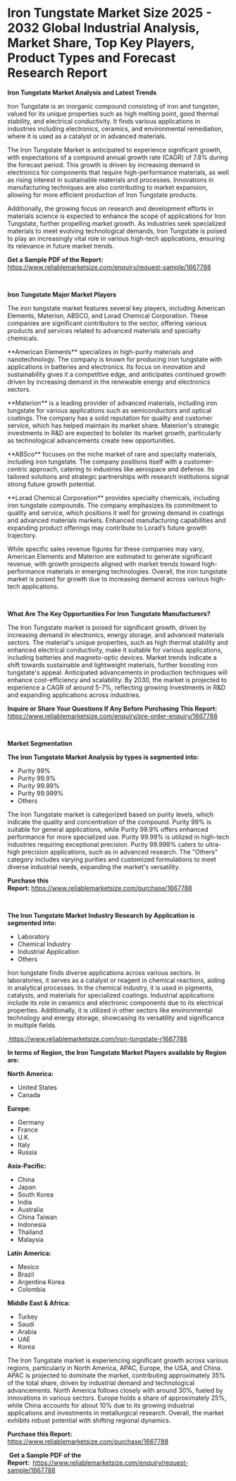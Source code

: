 <p><h1>Iron Tungstate Market Size 2025 - 2032 Global Industrial Analysis, Market Share, Top Key Players, Product Types and Forecast Research Report</h1></p><p><strong>Iron Tungstate Market Analysis and Latest Trends</strong></p>
<p><p>Iron Tungstate is an inorganic compound consisting of iron and tungsten, valued for its unique properties such as high melting point, good thermal stability, and electrical conductivity. It finds various applications in industries including electronics, ceramics, and environmental remediation, where it is used as a catalyst or in advanced materials.</p><p>The Iron Tungstate Market is anticipated to experience significant growth, with expectations of a compound annual growth rate (CAGR) of 7.8% during the forecast period. This growth is driven by increasing demand in electronics for components that require high-performance materials, as well as rising interest in sustainable materials and processes. Innovations in manufacturing techniques are also contributing to market expansion, allowing for more efficient production of Iron Tungstate products. </p><p>Additionally, the growing focus on research and development efforts in materials science is expected to enhance the scope of applications for Iron Tungstate, further propelling market growth. As industries seek specialized materials to meet evolving technological demands, Iron Tungstate is poised to play an increasingly vital role in various high-tech applications, ensuring its relevance in future market trends.</p></p>
<p><strong>Get a Sample PDF of the Report:&nbsp;</strong> <a href="https://www.reliablemarketsize.com/enquiry/request-sample/1667788?utm_campaign=2461&utm_medium=2&utm_source=Github&utm_content=ia&utm_term=18042025&utm_id=iron-tungstate">https://www.reliablemarketsize.com/enquiry/request-sample/1667788</a></p>
<p>&nbsp;</p>
<p><strong>Iron Tungstate Major Market Players</strong></p>
<p><p>The iron tungstate market features several key players, including American Elements, Materion, ABSCO, and Lorad Chemical Corporation. These companies are significant contributors to the sector, offering various products and services related to advanced materials and specialty chemicals.</p><p>**American Elements** specializes in high-purity materials and nanotechnology. The company is known for producing iron tungstate with applications in batteries and electronics. Its focus on innovation and sustainability gives it a competitive edge, and anticipates continued growth driven by increasing demand in the renewable energy and electronics sectors.</p><p>**Materion** is a leading provider of advanced materials, including iron tungstate for various applications such as semiconductors and optical coatings. The company has a solid reputation for quality and customer service, which has helped maintain its market share. Materion's strategic investments in R&D are expected to bolster its market growth, particularly as technological advancements create new opportunities.</p><p>**ABSco** focuses on the niche market of rare and specialty materials, including iron tungstate. The company positions itself with a customer-centric approach, catering to industries like aerospace and defense. Its tailored solutions and strategic partnerships with research institutions signal strong future growth potential.</p><p>**Lorad Chemical Corporation** provides specialty chemicals, including iron tungstate compounds. The company emphasizes its commitment to quality and service, which positions it well for growing demand in coatings and advanced materials markets. Enhanced manufacturing capabilities and expanding product offerings may contribute to Lorad’s future growth trajectory.</p><p>While specific sales revenue figures for these companies may vary, American Elements and Materion are estimated to generate significant revenue, with growth prospects aligned with market trends toward high-performance materials in emerging technologies. Overall, the iron tungstate market is poised for growth due to increasing demand across various high-tech applications.</p></p>
<p>&nbsp;</p>
<p><strong>What Are The Key Opportunities For Iron Tungstate Manufacturers?</strong></p>
<p><p>The Iron Tungstate market is poised for significant growth, driven by increasing demand in electronics, energy storage, and advanced materials sectors. The material's unique properties, such as high thermal stability and enhanced electrical conductivity, make it suitable for various applications, including batteries and magneto-optic devices. Market trends indicate a shift towards sustainable and lightweight materials, further boosting iron tungstate's appeal. Anticipated advancements in production techniques will enhance cost-efficiency and scalability. By 2030, the market is projected to experience a CAGR of around 5-7%, reflecting growing investments in R&D and expanding applications across industries.</p></p>
<p><strong>Inquire or Share Your Questions If Any Before Purchasing This Report:</strong> <a href="https://www.reliablemarketsize.com/enquiry/pre-order-enquiry/1667788?utm_campaign=2461&utm_medium=2&utm_source=Github&utm_content=ia&utm_term=18042025&utm_id=iron-tungstate">https://www.reliablemarketsize.com/enquiry/pre-order-enquiry/1667788</a></p>
<p>&nbsp;</p>
<p><strong>Market Segmentation</strong></p>
<p><strong>The Iron Tungstate Market Analysis by types is segmented into:</strong></p>
<p><ul><li>Purity 99%</li><li>Purity 99.9%</li><li>Purity 99.99%</li><li>Purity 99.999%</li><li>Others</li></ul></p>
<p><p>The Iron Tungstate market is categorized based on purity levels, which indicate the quality and concentration of the compound. Purity 99% is suitable for general applications, while Purity 99.9% offers enhanced performance for more specialized use. Purity 99.99% is utilized in high-tech industries requiring exceptional precision. Purity 99.999% caters to ultra-high precision applications, such as in advanced research. The "Others" category includes varying purities and customized formulations to meet diverse industrial needs, expanding the market's versatility.</p></p>
<p><strong>Purchase this Report:&nbsp;</strong><a href="https://www.reliablemarketsize.com/purchase/1667788?utm_campaign=2461&utm_medium=2&utm_source=Github&utm_content=ia&utm_term=18042025&utm_id=iron-tungstate">https://www.reliablemarketsize.com/purchase/1667788</a></p>
<p>&nbsp;</p>
<p><strong>The Iron Tungstate Market Industry Research by Application is segmented into:</strong></p>
<p><ul><li>Laboratory</li><li>Chemical Industry</li><li>Industrial Application</li><li>Others</li></ul></p>
<p><p>Iron tungstate finds diverse applications across various sectors. In laboratories, it serves as a catalyst or reagent in chemical reactions, aiding in analytical processes. In the chemical industry, it is used in pigments, catalysts, and materials for specialized coatings. Industrial applications include its role in ceramics and electronic components due to its electrical properties. Additionally, it is utilized in other sectors like environmental technology and energy storage, showcasing its versatility and significance in multiple fields.</p></p>
<p><a href="https://www.reliablemarketsize.com/iron-tungstate-r1667788?utm_campaign=2461&utm_medium=2&utm_source=Github&utm_content=ia&utm_term=18042025&utm_id=iron-tungstate">&nbsp;https://www.reliablemarketsize.com/iron-tungstate-r1667788</a></p>
<p><strong>In terms of Region, the Iron Tungstate Market Players available by Region are:</strong></p>
<p>
    <p> <strong> North America: </strong>
        <ul>
            <li>United States</li>
            <li>Canada</li>
        </ul>
        </p> 
    <p> <strong> Europe: </strong>
        <ul>
            <li>Germany</li>
            <li>France</li>
            <li>U.K.</li>
            <li>Italy</li>
            <li>Russia</li>
        </ul>
        </p> 
    <p> <strong> Asia-Pacific: </strong>
        <ul>
            <li>China</li>
            <li>Japan</li>
            <li>South Korea</li>
            <li>India</li>
            <li>Australia</li>
            <li>China Taiwan</li>
            <li>Indonesia</li>
            <li>Thailand</li>
            <li>Malaysia</li>
        </ul>
        </p> 
    <p> <strong> Latin America: </strong>
        <ul>
            <li>Mexico</li>
            <li>Brazil</li>
            <li>Argentina Korea</li>
            <li>Colombia</li>
        </ul>
        </p> 
    <p> <strong> Middle East & Africa: </strong>
        <ul>
            <li>Turkey</li>
            <li>Saudi</li>
            <li>Arabia</li>
            <li>UAE</li>
            <li>Korea</li>
        </ul>
    </p>
    </p>
<p><p>The Iron Tungstate market is experiencing significant growth across various regions, particularly in North America, APAC, Europe, the USA, and China. APAC is projected to dominate the market, contributing approximately 35% of the total share, driven by industrial demand and technological advancements. North America follows closely with around 30%, fueled by innovations in various sectors. Europe holds a share of approximately 25%, while China accounts for about 10% due to its growing industrial applications and investments in metallurgical research. Overall, the market exhibits robust potential with shifting regional dynamics.</p></p>
<p><strong>Purchase this Report: </strong><a href="https://www.reliablemarketsize.com/purchase/1667788?utm_campaign=2461&utm_medium=2&utm_source=Github&utm_content=ia&utm_term=18042025&utm_id=iron-tungstate">https://www.reliablemarketsize.com/purchase/1667788</a></p>
<p>&nbsp;<strong>Get a Sample PDF of the Report:&nbsp;&nbsp;</strong><a href="https://www.reliablemarketsize.com/enquiry/request-sample/1667788?utm_campaign=2461&utm_medium=2&utm_source=Github&utm_content=ia&utm_term=18042025&utm_id=iron-tungstate">https://www.reliablemarketsize.com/enquiry/request-sample/1667788</a></p>
<p><strong></strong></p>
<p><p></p><p></p><p></p></p>